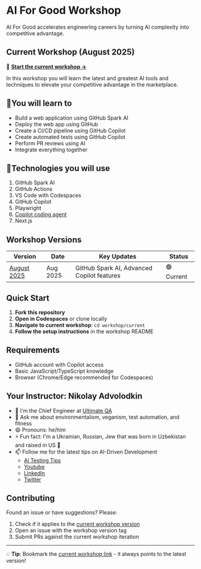 # AI For Good Workshop

AI For Good accelerates engineering careers by turning AI complexity into competitive advantage.

## Current Workshop (August 2025)

🚀 **[Start the current workshop →](./workshop/current/README.md)**

In this workshop you will learn the latest and greatest AI tools and techniques to elevate your competitive advantage in the marketplace.

## 🧠You will learn to

- Build a web application using GitHub Spark AI
- Deploy the web app using GitHub
- Create a CI/CD pipeline using GitHub Copilot
- Create automated tests using GitHub Copilot
- Perform PR reviews using AI
- Integrate everything together

## 🔧Technologies you will use

1. GitHub Spark AI
2. GitHub Actions
3. VS Code with Codespaces
4. GitHub Copilot
5. Playwright
6. [Copilot coding agent](https://docs.github.com/en/enterprise-cloud@latest/copilot/concepts/coding-agent/coding-agent)
7. Next.js

## Workshop Versions

| Version                                | Date     | Key Updates                                | Status     |
| -------------------------------------- | -------- | ------------------------------------------ | ---------- |
| [August 2025](./workshop/2025-august/) | Aug 2025 | GitHub Spark AI, Advanced Copilot features | 🟢 Current |

## Quick Start

1. **Fork this repository**
2. **Open in Codespaces** or clone locally
3. **Navigate to current workshop**: `cd workshop/current`
4. **Follow the setup instructions** in the workshop README

## Requirements

- GitHub account with Copilot access
- Basic JavaScript/TypeScript knowledge
- Browser (Chrome/Edge recommended for Codespaces)

## Your Instructor: Nikolay Advolodkin

<!-- Profile photo will be added later - see graphics/README.md -->

- 🔭 I'm the Chief Engineer at [Ultimate QA](https://ultimateqa.com/consulting)
- 💬 Ask me about environmentalism, veganism, test automation, and fitness
- 😄 Pronouns: he/him
- ⚡ Fun fact: I'm a Ukrainian, Russian, Jew that was born in Uzbekistan and raised in US 🤯
- 📫 Follow me for the latest tips on AI-Driven Development
  - [AI Testing Tips](https://ultimateqa.ck.page/ai-testing-tips)
  - [Youtube](https://www.youtube.com/ultimateqa?sub_confirmation=1)
  - [LinkedIn](https://www.linkedin.com/in/nikolayadvolodkin/)
  - [Twitter](https://twitter.com/intent/follow?screen_name=nikolay_a00)

## Contributing

Found an issue or have suggestions? Please:

1. Check if it applies to the [current workshop version](./workshop/current/)
2. Open an issue with the workshop version tag
3. Submit PRs against the current workshop iteration

---

💡 **Tip**: Bookmark the [current workshop link](./workshop/current/) - it always points to the latest version!
